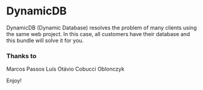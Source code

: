 DynamicDB
========================

DynamicDB (Dynamic Database) resolves the problem of many clients using the same web project.
In this case, all customers have their database and this bundle will solve it for you.

### Thanks to
Marcos Passos
Luís Otávio Cobucci Oblonczyk

Enjoy!
